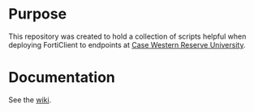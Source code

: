 # Purpose
This repository was created to hold a collection of scripts helpful when deploying FortiClient to endpoints at [Case Western Reserve University](https://case.edu).

# Documentation
See the [wiki](https://github.com/cwru-non-academic/fcdeployment-scripts/wiki).

